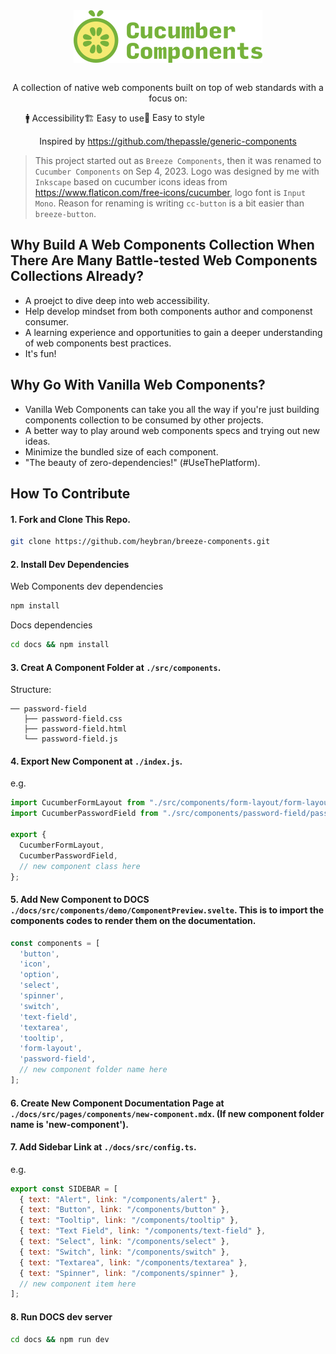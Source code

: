 <div align="center"><img align="center" src="./docs/public/cucumber-components.png" alt="Cucumber Components Logo"></div>
<br />
<p align="center">A collection of native web components built on top of web standards with a focus on:</p>
<ul align="center" style="display: flex;"><span role="listitem">🚹 Accessibility  </span role="listitem"><span>🏗 Easy to use  </span role="listitem"><span>🎨 Easy to style</span></ul>
<p align="center">Inspired by <a href="https://github.com/thepassle/generic-components" target="_blank">https://github.com/thepassle/generic-components</a></p>

> This project started out as `Breeze Components`, then it was renamed to `Cucumber Components` on Sep 4, 2023. Logo was designed by me with `Inkscape` based on cucumber icons ideas from https://www.flaticon.com/free-icons/cucumber, logo font is `Input Mono`. Reason for renaming is writing `cc-button` is a bit easier than `breeze-button`.


## Why Build A Web Components Collection When There Are Many Battle-tested Web Components Collections Already?

- A proejct to dive deep into web accessibility.
- Help develop mindset from both components author and componenst consumer.
- A learning experience and opportunities to gain a deeper understanding of web components best practices.
- It's fun!

## Why Go With Vanilla Web Components?
- Vanilla Web Components can take you all the way if you're just building components collection to be consumed by other projects.
- A better way to play around web components specs and trying out new ideas.
- Minimize the bundled size of each component.
- "The beauty of zero-dependencies!" (#UseThePlatform).

## How To Contribute
#### 1. Fork and Clone This Repo.
```bash
git clone https://github.com/heybran/breeze-components.git
```
#### 2. Install Dev Dependencies
Web Components dev dependencies
```bash
npm install
```

Docs dependencies
```bash
cd docs && npm install
```

#### 3. Creat A Component Folder at `./src/components`.
Structure:
```
── password-field
   ├── password-field.css
   ├── password-field.html
   └── password-field.js
```
#### 4. Export New Component at `./index.js`.
e.g.
```javascript
import CucumberFormLayout from "./src/components/form-layout/form-layout.js";
import CucumberPasswordField from "./src/components/password-field/password-field.js";

export {
  CucumberFormLayout,
  CucumberPasswordField,
  // new component class here
};
```
#### 5. Add New Component to DOCS `./docs/src/components/demo/ComponentPreview.svelte`. This is to import the components codes to render them on the documentation.
```javascript
const components = [
  'button',
  'icon',
  'option',
  'select',
  'spinner',
  'switch',
  'text-field',
  'textarea',
  'tooltip',
  'form-layout',
  'password-field',
  // new component folder name here
];
```
#### 6. Create New Component Documentation Page at `./docs/src/pages/components/new-component.mdx`. (If new component folder name is 'new-component').
#### 7. Add Sidebar Link at `./docs/src/config.ts`. 
e.g.
```javascript
export const SIDEBAR = [
  { text: "Alert", link: "/components/alert" },
  { text: "Button", link: "/components/button" },
  { text: "Tooltip", link: "/components/tooltip" },
  { text: "Text Field", link: "/components/text-field" },
  { text: "Select", link: "/components/select" },
  { text: "Switch", link: "/components/switch" },
  { text: "Textarea", link: "/components/textarea" },
  { text: "Spinner", link: "/components/spinner" },
  // new component item here
];
```
#### 8. Run DOCS dev server
```bash
cd docs && npm run dev
```
